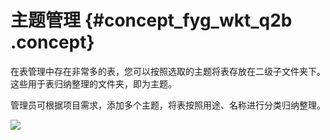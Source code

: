 # 主题管理 {#concept_fyg_wkt_q2b .concept}

在表管理中存在非常多的表，您可以按照选取的主题将表存放在二级子文件夹下。这些用于表归纳整理的文件夹，即为主题。

管理员可根据项目需求，添加多个主题，将表按照用途、名称进行分类归纳整理。

![](http://static-aliyun-doc.oss-cn-hangzhou.aliyuncs.com/assets/img/16342/15414954248397_zh-CN.png)


